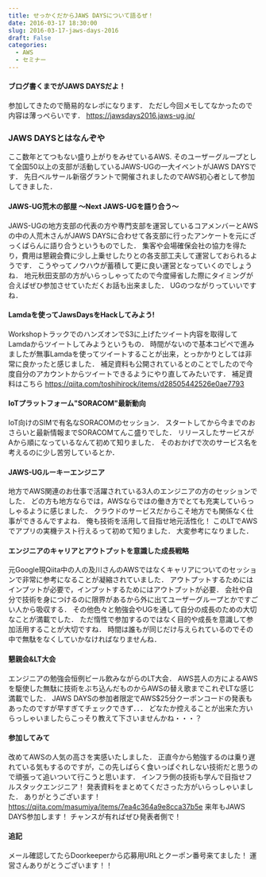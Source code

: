 ```yaml
---
title: せっかくだからJAWS DAYSについて語るぜ！
date: 2016-03-17 18:30:00
slug: 2016-03-17-jaws-days-2016
draft: False
categories:
  - AWS
  - セミナー
---
```


#### ブログ書くまでがJAWS DAYSだよ！

参加してきたので簡易的なレポになります． ただし今回メモしてなかったので内容は薄っぺらいです． https://jawsdays2016.jaws-ug.jp/ 

### JAWS DAYSとはなんぞや

ここ数年とてつもない盛り上がりをみせているAWS. そのユーザーグループとして全国50以上の支部が活動しているJAWS-UGの一大イベントがJAWS DAYSです． 先日ベルサール新宿グラントで開催されましたのでAWS初心者として参加してきました． 

#### JAWS-UG荒木の部屋 〜Next JAWS-UGを語り合う〜

JAWS-UGの地方支部の代表の方や専門支部を運営しているコアメンバーとAWSの中の人荒木さんがJAWS DAYSに合わせて各支部に行ったアンケートを元にざっくばらんに語り合うというものでした． 集客や会場確保会社の協力を得たり，費用は懇親会費に少し上乗せしたりとの各支部工夫して運営しておられるようです． こうやってノウハウが蓄積して更に良い運営となっていくのでしょうね． 地元秋田支部の方がいらっしゃってたので今度帰省した際にタイミングが合えばぜひ参加させていただくお話も出来ました． UGのつながりっていいですね． 

#### Lamdaを使ってJawsDaysをHackしてみよう!

WorkshopトラックでのハンズオンでS3に上げたツイート内容を取得してLamdaからツイートしてみようというもの． 時間がないので基本コピペで進みましたが無事Lamdaを使ってツイートすることが出来，とっかかりとしては非常に良かったと感じました． 補足資料も公開されているとのことでしたので今度自分のアカウントからツイートできるようにやり直してみたいです．  補足資料はこちら https://qiita.com/toshihirock/items/d28505442526e0ae7793  

#### IoTプラットフォーム"SORACOM"最新動向

IoT向けのSIMで有名なSORACOMのセッション． スタートしてから今までのおさらいと最新情報までSORACOMてんこ盛りでした． リリースしたサービスがAから順になっているなんて初めて知りました． そのおかげで次のサービス名を考えるのに少し苦労しているとか．   

#### JAWS-UGルーキーエンジニア

地方でAWS関連のお仕事で活躍されている3人のエンジニアの方のセッションでした． どの方も地方ならでは，AWSならではの働き方でとても充実していらっしゃるように感じました． クラウドのサービスだからこそ地方でも関係なく仕事ができるんですよね． 俺も技術を活用して目指せ地元活性化！    このLTでAWSでアプリの実機テスト行えるって初めて知りました． 大変参考になりました． 

#### エンジニアのキャリアとアウトプットを意識した成長戦略

元Google現Qiita中の人の及川さんのAWSではなくキャリアについてのセッションで非常に参考になることが凝縮されていました． アウトプットするためにはインプットが必要で，インプットするためにはアウトプットが必要． 会社や自分で技術を身につけるのに限界があるから外に出てユーザーグループとかですごい人から吸収する． その他色々と勉強会やUGを通して自分の成長のための大切なことが満載でした． ただ惰性で参加するのではなく目的や成長を意識して参加活用することが大切ですね． 時間は誰もが同じだけ与えられているのでその中で無駄をなくしていかなければなりませんね． 

#### 懇親会&LT大会

エンジニアの勉強会恒例ビール飲みながらのLT大会． AWS芸人の方によるAWSを駆使した無駄に技術をぶち込んだものからAWSの替え歌までこれぞLTな感じ満載でした． JAWS DAYSの参加者限定でAWS$25分クーポンコードの発表もあったのですが早すぎてチェックできず．．． どなたか控えることが出来た方いらっしゃいましたらこっそり教えて下さいませんかね・・・？ 

####  参加してみて

改めてAWSの人気の高さを実感いたしました． 正直今から勉強するのは乗り遅れている気もするのですが，この先しばらく食いっぱぐれしない技術だと思うので頑張って追いついて行こうと思います． インフラ側の技術も学んで目指せフルスタックエンジニア！ 発表資料をまとめてくださった方がいらっしゃいました． ありがとうございます！ https://qiita.com/masumiya/items/7ea4c364a9e8cca37b5e 来年もJAWS DAYS参加します！ チャンスが有ればぜひ発表者側で！ 

#### 追記

メール確認してたらDoorkeeperから応募用URLとクーポン番号来てました！ 運営さんありがとうございます！！
